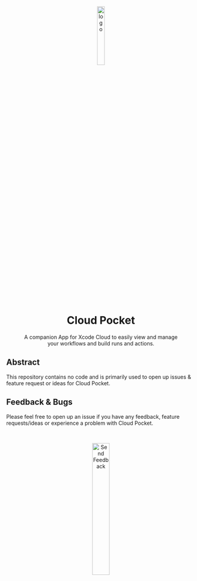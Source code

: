 <br/>

<p align="center">
    <img src="https://raw.githubusercontent.com/Cloud-Pocket/Cloud-Pocket/gh-pages/cloud-pocket-logo.png" width="20%" alt="logo">
</p>

<h1 align="center">
    Cloud Pocket
</h1>

<p align="center">
    A companion App for Xcode Cloud to easily view and manage
    <br/>
    your workflows and build runs and actions.
</p>

## Abstract

This repository contains no code and is primarily used to open up issues & feature request or ideas for Cloud Pocket.

## Feedback & Bugs

Please feel free to open up an issue if you have any feedback, feature requests/ideas or experience a problem with Cloud Pocket.

<br/>

<p align="center">
    <a href="https://github.com/Cloud-Pocket/Cloud-Pocket/issues/new/choose">
        <img src="https://raw.githubusercontent.com/Cloud-Pocket/Cloud-Pocket/7947fe4e119a24606f9f6d09b31ff96b86bcd56a/send-feedback-button.svg" alt="Send Feedback" width="30%">
    </a>
</p>